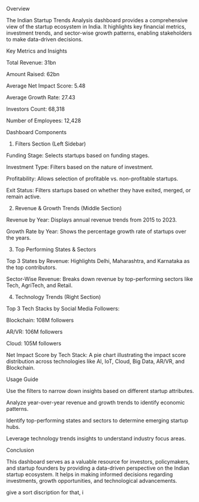 Overview

The Indian Startup Trends Analysis dashboard provides a comprehensive view of the startup ecosystem in India. It highlights key financial metrics, investment trends, and sector-wise growth patterns, enabling stakeholders to make data-driven decisions.

Key Metrics and Insights

Total Revenue: 31bn

Amount Raised: 62bn

Average Net Impact Score: 5.48

Average Growth Rate: 27.43

Investors Count: 68,318

Number of Employees: 12,428

Dashboard Components

1. Filters Section (Left Sidebar)

Funding Stage: Selects startups based on funding stages.

Investment Type: Filters based on the nature of investment.

Profitability: Allows selection of profitable vs. non-profitable startups.

Exit Status: Filters startups based on whether they have exited, merged, or remain active.

2. Revenue & Growth Trends (Middle Section)

Revenue by Year: Displays annual revenue trends from 2015 to 2023.

Growth Rate by Year: Shows the percentage growth rate of startups over the years.

3. Top Performing States & Sectors

Top 3 States by Revenue: Highlights Delhi, Maharashtra, and Karnataka as the top contributors.

Sector-Wise Revenue: Breaks down revenue by top-performing sectors like Tech, AgriTech, and Retail.

4. Technology Trends (Right Section)

Top 3 Tech Stacks by Social Media Followers:

Blockchain: 108M followers

AR/VR: 106M followers

Cloud: 105M followers

Net Impact Score by Tech Stack: A pie chart illustrating the impact score distribution across technologies like AI, IoT, Cloud, Big Data, AR/VR, and Blockchain.

Usage Guide

Use the filters to narrow down insights based on different startup attributes.

Analyze year-over-year revenue and growth trends to identify economic patterns.

Identify top-performing states and sectors to determine emerging startup hubs.

Leverage technology trends insights to understand industry focus areas.

Conclusion

This dashboard serves as a valuable resource for investors, policymakers, and startup founders by providing a data-driven perspective on the Indian startup ecosystem. It helps in making informed decisions regarding investments, growth opportunities, and technological advancements.

give a sort discription for that, i
